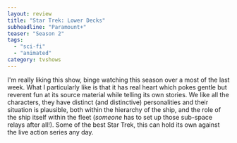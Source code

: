 ```yaml
---
layout: review
title: "Star Trek: Lower Decks"
subheadline: "Paramount+"
teaser: "Season 2"
tags:
  - "sci-fi"
  - "animated"
category: tvshows
---
```


I'm really liking this show, binge watching this season over a most of the last week. What I particularly
like is that it has real heart which pokes gentle but reverent fun at its source material while
telling its own stories. We like all the characters, they have distinct (and distinctive) personalities
and their situation is plausible, both within the hierarchy of the ship, and the role of the ship
itself within the fleet (*someone* has to set up those sub-space relays after all!). Some of the 
best Star Trek, this can hold its own against the live action series any day.
